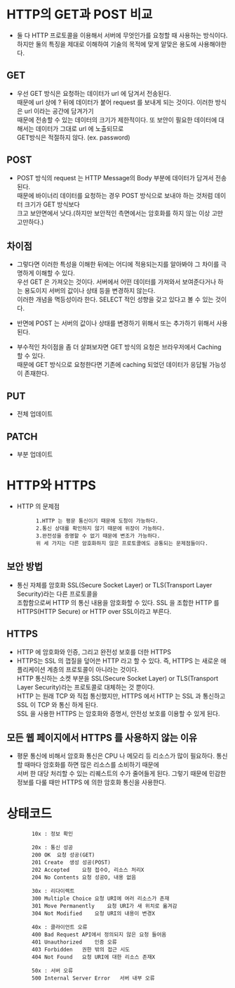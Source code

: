 # HTTP의 GET과 POST 비교
- 둘 다 HTTP 프로토콜을 이용해서 서버에 무엇인가를 요청할 때 사용하는 방식이다.<br>
하지만 둘의 특징을 제대로 이해하여 기술의 목적에 맞게 알맞은 용도에 사용해야한다.

## GET
- 우선 GET 방식은 요청하는 데이터가 url 에 담겨서 전송된다.<br>
 때문에 url 상에 ? 뒤에 데이터가 붙어 request 를 보내게 되는 것이다. 이러한 방식은 url 이라는 공간에 담겨가기<br>
 때문에 전송할 수 있는 데이터의 크기가 제한적이다. 또 보안이 필요한 데이터에 대해서는 데이터가 그대로 url 에 노출되므로<br>
 GET방식은 적절하지 않다. (ex. password)

## POST
- POST 방식의 request 는 HTTP Message의 Body 부분에 데이터가 담겨서 전송된다.<br>
 때문에 바이너리 데이터를 요청하는 경우 POST 방식으로 보내야 하는 것처럼 데이터 크기가 GET 방식보다<br>
 크고 보안면에서 낫다.(하지만 보안적인 측면에서는 암호화를 하지 않는 이상 고만고만하다.)

## 차이점
- 그렇다면 이러한 특성을 이해한 뒤에는 어디에 적용되는지를 알아봐야 그 차이를 극명하게 이해할 수 있다.<br>
 우선 GET 은 가져오는 것이다. 서버에서 어떤 데이터를 가져와서 보여준다거나 하는 용도이지 서버의 값이나 상태 등을 변경하지 않는다.<br>
 이러한 개념을 멱등성이라 한다. SELECT 적인 성향을 갖고 있다고 볼 수 있는 것이다. 
 
- 반면에 POST 는 서버의 값이나 상태를 변경하기 위해서 또는 추가하기 위해서 사용된다.

- 부수적인 차이점을 좀 더 살펴보자면 GET 방식의 요청은 브라우저에서 Caching 할 수 있다.<br>
때문에 GET 방식으로 요청한다면 기존에 caching 되었던 데이터가 응답될 가능성이 존재한다.

## PUT
- 전체 업데이트

## PATCH
- 부분 업데이트


# HTTP와 HTTPS
- HTTP 의 문제점


            1.HTTP 는 평문 통신이기 때문에 도청이 가능하다.
            2.통신 상대를 확인하지 않기 때문에 위장이 가능하다.
            3.완전성을 증명할 수 없기 때문에 변조가 가능하다.
            위 세 가지는 다른 암호화하지 않은 프로토콜에도 공통되는 문제점들이다.

## 보안 방법
- 통신 자체를 암호화 SSL(Secure Socket Layer) or TLS(Transport Layer Security)라는 다른 프로토콜을<br>
조합함으로써 HTTP 의 통신 내용을 암호화할 수 있다. SSL 을 조합한 HTTP 를<br>
HTTPS(HTTP Secure) or HTTP over SSL이라고 부른다.


## HTTPS
- HTTP 에 암호화와 인증, 그리고 완전성 보호를 더한 HTTPS
- HTTPS는 SSL 의 껍질을 덮어쓴 HTTP 라고 할 수 있다. 즉, HTTPS 는 새로운 애플리케이션 계층의 프로토콜이 아니라는 것이다.<br>
HTTP 통신하는 소켓 부분을 SSL(Secure Socket Layer) or TLS(Transport Layer Security)라는 프로토콜로 대체하는 것 뿐이다.<br>
HTTP 는 원래 TCP 와 직접 통신했지만, HTTPS 에서 HTTP 는 SSL 과 통신하고 SSL 이 TCP 와 통신 하게 된다.<br>
SSL 을 사용한 HTTPS 는 암호화와 증명서, 안전성 보호를 이용할 수 있게 된다.

## 모든 웹 페이지에서 HTTPS 를 사용하지 않는 이유
- 평문 통신에 비해서 암호화 통신은 CPU 나 메모리 등 리소스가 많이 필요하다. 통신할 때마다 암호화를 하면 많은 리소스를 소비하기 때문에<br>
서버 한 대당 처리할 수 있는 리퀘스트의 수가 줄어들게 된다. 그렇기 때문에 민감한 정보를 다룰 때만 HTTPS 에 의한 암호화 통신을 사용한다.


# 상태코드

            10x : 정보 확인

            20x : 통신 성공
            200	OK	요청 성공(GET)
            201	Create	생성 성공(POST)
            202	Accepted	요청 접수O, 리소스 처리X
            204	No Contents	요청 성공O, 내용 없음

            30x : 리다이렉트
            300	Multiple Choice	요청 URI에 여러 리소스가 존재
            301	Move Permanently	요청 URI가 새 위치로 옮겨감
            304	Not Modified	요청 URI의 내용이 변경X

            40x : 클라이언트 오류
            400	Bad Request	API에서 정의되지 않은 요청 들어옴
            401	Unauthorized	인증 오류
            403	Forbidden	권한 밖의 접근 시도
            404	Not Found	요청 URI에 대한 리소스 존재X

            50x : 서버 오류
            500	Internal Server Error	서버 내부 오류